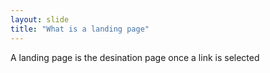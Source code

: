```yaml
---
layout: slide
title: "What is a landing page"
---
```

A landing page is the desination page once a link is selected
